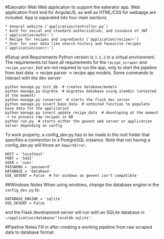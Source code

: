 #Eatorator Web
Web application to support the eaterator app. Web application front end for AngularJS, as
well as HTML/CSS for webapge are included. App is separated into four main sections.

    * General website (`application/controller.py`)
    * Auth for social and standard authorization, and issuance of JWT (`application/auth/~`)
    * Recipe for recipes and ingredients (`application/recipe/~`)
    * User for user data like search history and favourite recipes (`application/user/~`)

#Setup and Requirements
Python version is `3.5.2` in a virtual environment. The requirements.txt have all
requirements for the `recipe_scraper` and `recipe_parser`, but are not required to run the
app, only to start the pipeline from text data -> recipe parser -> recipe app models.
Some commands to interact with the dev server:

    python manage.py init_db  # creates database/models
    python manage.py migrate  # migrates database using alembic (untested at the moment)
    python manage.py runserver  # starts the flask dev server
    python manage.py insert_base_data  # untested function to populate base data for the application
    python manage.py insert_update_recipe_data  # developing at the moment -> to process raw recipes in DB
    python run.py  # starts either the gevent web server or application server depending on config

To work properly, a config_dev.py has to be made in the root folder that specifies a connection to
a PostgreSQL instance. Note that not having a config_dev.py will throw an `ImportError`.

    HOST = 'localhost'
    PORT = '5432'
    USER = 'user'
    PASSWORD = 'password'
    DATABASE = 'database'
    USE_GEVENT = False  # for windows as gevent isn't compatible

##Windows Notes
When using windows, change the database engine in the `config_dev.py` to:

    DATABASE_ENGINE = 'sqlite'
    USE_GEVENT = False

and the Flask development server will run with an SQLite database in `~/application/database/'localdb.sqlite'`. 

#Pipeline Notes
Fill in after creating a working pipeline from raw scraped data to database format.
